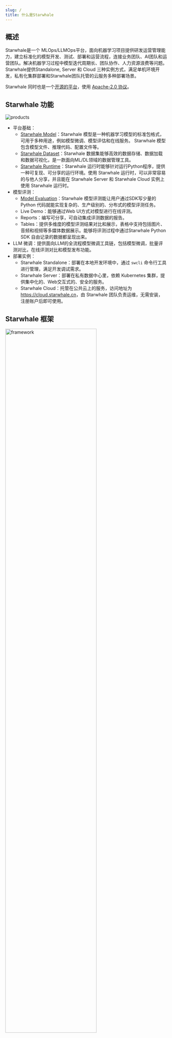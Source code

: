 ```yaml
---
slug: /
title: 什么是Starwhale
---
```


## 概述

Starwhale是一个 MLOps/LLMOps平台，面向机器学习项目提供研发运营管理能力，建立标准化的模型开发、测试、部署和运营流程，连接业务团队、AI团队和运营团队。解决机器学习过程中模型迭代周期长、团队协作、人力资源浪费等问题。Starwhale提供Standalone, Server 和 Cloud 三种实例方式，满足单机环境开发，私有化集群部署和Starwhale团队托管的云服务多种部署场景。

Starwhale 同时也是一个[开源的平台](https://github.com/star-whale/starwhale)，使用 [Apache-2.0 协议](https://github.com/star-whale/starwhale/blob/main/LICENSE)。

## Starwhale 功能

![products](https://starwhale-examples.oss-cn-beijing.aliyuncs.com/docs/products.png)

* 平台基础：
  * [Starwhale Model](model/index)：Starwhale 模型是一种机器学习模型的标准包格式，可用于多种用途，例如模型微调、模型评估和在线服务。 Starwhale 模型包含模型文件、推理代码、配置文件等。
  * [Starwhale Dataset](dataset/index)：Starwhale 数据集能够高效的数据存储、数据加载和数据可视化，是一款面向ML/DL领域的数据管理工具。
  * [Starwhale Runtime](runtime/index)：Starwhale 运行时能够针对运行Python程序，提供一种可复现、可分享的运行环境。使用 Starwhale 运行时，可以非常容易的与他人分享，并且能在 Starwhale Server 和 Starwhale Cloud 实例上使用 Starwhale 运行时。
* 模型评测：
  * [Model Evaluation](evaluation/index)：Starwhale 模型评测能让用户通过SDK写少量的Python 代码就能实现复杂的、生产级别的、分布式的模型评测任务。
  * Live Demo：能够通过Web UI方式对模型进行在线评测。
  * Reports：编写可分享，可自动集成评测数据的报告。
  * Tables：提供多维度的模型评测结果对比和展示，表格中支持包括图片、音频和视频等多媒体数据展示。能够将评测过程中通过Starwhale Python SDK 自由记录的数据都呈现出来。
* LLM 微调：提供面向LLM的全流程模型微调工具链，包括模型微调，批量评测对比，在线评测对比和模型发布功能。
* 部署实例：
  * Starwhale Standalone：部署在本地开发环境中，通过 `swcli` 命令行工具进行管理，满足开发调试需求。
  * Starwhale Server：部署在私有数据中心里，依赖 Kubernetes 集群，提供集中化的、Web交互式的、安全的服务。
  * Starwhale Cloud：托管在公共云上的服务，访问地址为<https://cloud.starwhale.cn>，由 Starwhale 团队负责运维，无需安装，注册账户后即可使用。

## Starwhale 框架

<img src="https://starwhale-examples.oss-cn-beijing.aliyuncs.com/docs/framework.png" alt="framework" width="75%"/>

* 面向独立开发者
  * 使用 Starwhale Standalone 实例。
  * `swcli`：Python 编写的一组命令行工具，可以用来完成模型构建、评测、拷贝等工作。
  * Starwhale Python SDK：一系列工具函数或类，让模型评测与微调、数据集构建与加载等任务变得简单。
* 面向团队用户
  * 使用 Starwhale Server 或 Starwhale Cloud 实例，提供Web UI。
  * 核心组件：
    * **api server**：依赖MySQL数据库和对象存储，完成Starwhale平台的API实现。
    * **scheduler**：依赖Docker或Kubernetes，实现评测任务的调度。
    * **datastore**：依赖对象存储，提供类似Big Table的存储与访问方式，满足数据集和评测数据的存储、检索等需求。
  * 外部依赖：
    * 存储：MySQL和对象存储。
    * 容器：Docker（单机）或Kubernetes（集群）。
    * 计算资源：裸金属或公有云。

## 典型使用场景

* **数据集管理**：基于 Starwhale Dataset Python SDK 可以非常容易的导入、创建、分发和加载数据集，同时可以实现数据集细粒度的版本控制和可视化等功能。
* **模型管理**：通过简单的打包机制，能将模型、配置文件和代码等生成 Starwhale 模型包，提供高效分发、版本管理、Model Registry和可视化等功能，让模型包的日常管理更简单。
* **机器学习运行环境共享**： 通过导出开发环境或编写简单的 YAML 生成 Starwhale 运行时，可以在其他实例中重现该环境，获得稳定的、一致的运行时，实现一处定义，处处运行的目标。Starwhale 运行时抽象和屏蔽一些底层依赖，用户不需要掌握Dockerfile编写、CUDA安装等知识，非常简单的就能定义出满足机器学习程序运行的环境。
* **模型评测**：借助 Starwhale Evaluation Python SDK，只需要编写少量代码，就能实现分布式集群环境下的高效的、大规模的、多数据集的、多阶段的模型评测，并能将评测过程中产生的数据、制品等记录到 Starwhale Tables中，并提供多种可视化方式展示。
* **在线评测**：为Starwhale 模型快速创建交互式的Web UI在线服务，可以进行快速检测。
* **模型微调**：针对大语言模型(LLM)的微调，提供一套完整的工具链，让模型微调过程变得快速且可量化。

Starwhale 是一个开放的平台，工作中可以只用某些功能，也可以组合使用，核心目标是为数据科学家和机器学习工程师提供一个方便的工具，提升工作效率。

## 开始 Starwhale 之旅

* 5-10分钟内完成 [Starwhale Client 的安装](swcli/installation)和 [Starwhale Server 的启动](server/installation/server-start)。
* 参考 [Starwhale Standalone 入门指南](server/installation/server-start)，在本地对 helloworld 例子的模型、数据集和运行时进行构建，完成对 MNIST 数据集的模型效果的评估。
* 参考 [Starwhale Server 入门指南](getting-started/server)，在 Starwhale Server 中运行 helloworld 例子的模型评测。
* 阅读 [用户指南](swcli) 和 [参考指南](reference/swcli)，并参照[例子](https://github.com/star-whale/starwhale/tree/main/example)，制作自己的数据集、运行时和模型包，进行模型评测等任务。
